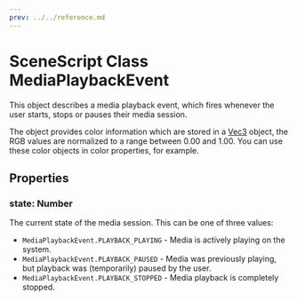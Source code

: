 ```yaml
---
prev: ../../reference.md
---
```


# SceneScript Class MediaPlaybackEvent

This object describes a media playback event, which fires whenever the user starts, stops or pauses their media session.

The object provides color information which are stored in a [Vec3](/zh/scene/scenescript/reference/class/Vec3.html) object, the RGB values are normalized to a range between 0.00 and 1.00. You can use these color objects in color properties, for example.

## Properties

### state: Number

The current state of the media session. This can be one of three values:

* `MediaPlaybackEvent.PLAYBACK_PLAYING` - Media is actively playing on the system.
* `MediaPlaybackEvent.PLAYBACK_PAUSED` - Media was previously playing, but playback was (temporarily) paused by the user.
* `MediaPlaybackEvent.PLAYBACK_STOPPED` - Media playback is completely stopped.